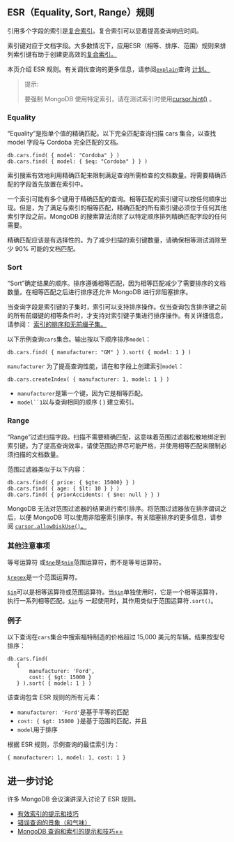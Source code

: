 ## ESR（Equality, Sort, Range）规则

引用多个字段的索引是[复合索引](https://www.mongodb.com/docs/v7.0/core/indexes/index-types/index-compound/#std-label-index-type-compound)。复合索引可以显着提高查询响应时间。

索引键对应于文档字段。大多数情况下，应用ESR（相等、排序、范围）规则来排列索引键有助于创建更高效的[复合索引。](https://www.mongodb.com/docs/v7.0/core/indexes/index-types/index-compound/#std-label-index-type-compound)

本页介绍 ESR 规则。有关调优查询的更多信息，请参阅[`explain`](https://www.mongodb.com/docs/v7.0/reference/command/explain/#mongodb-dbcommand-dbcmd.explain)查询 [计划。](https://www.mongodb.com/docs/v7.0/core/query-plans/#std-label-query-plans-query-optimization)

> 提示:
>
> 要强制 MongoDB 使用特定索引，请在测试索引时使用[cursor.hint()](https://www.mongodb.com/docs/v7.0/reference/method/cursor.hint/#std-label-cursor-hint) 。

### Equality

“Equality”是指单个值的精确匹配。以下完全匹配查询扫描 cars 集合，以查找 model 字段与 Cordoba 完全匹配的文档。

```
db.cars.find( { model: "Cordoba" } )
db.cars.find( { model: { $eq: "Cordoba" } } )
```

索引搜索有效地利用精确匹配来限制满足查询所需检查的文档数量。将需要精确匹配的字段首先放置在索引中。

一个索引可能有多个键用于精确匹配的查询。相等匹配的索引键可以按任何顺序出现。但是，为了满足与索引的相等匹配，精确匹配的所有索引键必须位于任何其他索引字段之前。MongoDB 的搜索算法消除了以特定顺序排列精确匹配字段的任何需要。

精确匹配应该是有选择性的。为了减少扫描的索引键数量，请确保相等测试消除至少 90% 可能的文档匹配。

### Sort

“Sort”确定结果的顺序。排序遵循相等匹配，因为相等匹配减少了需要排序的文档数量。在相等匹配之后进行排序还允许 MongoDB 进行非阻塞排序。

当查询字段是索引键的子集时，索引可以支持排序操作。仅当查询包含排序键之前的所有前缀键的相等条件时，才支持对索引键子集进行排序操作。有关详细信息，请参阅： [索引的排序和无前缀子集。](https://www.mongodb.com/docs/v7.0/tutorial/sort-results-with-indexes/#std-label-sort-index-nonprefix-subset)

以下示例查询`cars`集合。输出按以下顺序排序`model`：

```
db.cars.find( { manufacturer: "GM" } ).sort( { model: 1 } )
```

`manufacturer` 为了提高查询性能，请在和字段上创建索引`model`：

```
db.cars.createIndex( { manufacturer: 1, model: 1 } )
```

- `manufacturer`是第一个键，因为它是相等匹配。
- `model``1`以与查询相同的顺序 ( ) 建立索引。

### Range

“Range”过滤扫描字段。扫描不需要精确匹配，这意味着范围过滤器松散地绑定到索引键。为了提高查询效率，请使范围边界尽可能严格，并使用相等匹配来限制必须扫描的文档数量。

范围过滤器类似于以下内容：

```
db.cars.find( { price: { $gte: 15000} } )
db.cars.find( { age: { $lt: 10 } } )
db.cars.find( { priorAccidents: { $ne: null } } )
```

MongoDB 无法对范围过滤器的结果进行索引排序。将范围过滤器放在排序谓词之后，以便 MongoDB 可以使用非阻塞索引排序。有关阻塞排序的更多信息，请参阅 [`cursor.allowDiskUse()`。](https://www.mongodb.com/docs/v7.0/reference/method/cursor.allowDiskUse/#mongodb-method-cursor.allowDiskUse)

### 其他注意事项

等号运算符 或[`$ne`](https://www.mongodb.com/docs/v7.0/reference/operator/query/ne/#mongodb-query-op.-ne)是[`$nin`](https://www.mongodb.com/docs/v7.0/reference/operator/query/nin/#mongodb-query-op.-nin)范围运算符，而不是等号运算符。

[`$regex`](https://www.mongodb.com/docs/v7.0/reference/operator/query/regex/#mongodb-query-op.-regex)是一个范围运算符。

[`$in`](https://www.mongodb.com/docs/v7.0/reference/operator/query/in/#mongodb-query-op.-in)可以是相等运算符或范围运算符。当[`$in`](https://www.mongodb.com/docs/v7.0/reference/operator/query/in/#mongodb-query-op.-in)单独使用时，它是一个相等运算符，执行一系列相等匹配。[`$in`](https://www.mongodb.com/docs/v7.0/reference/operator/query/in/#mongodb-query-op.-in)与 一起使用时，其作用类似于范围运算符`.sort()`。

### 例子

以下查询在`cars`集合中搜索福特制造的价格超过 15,000 美元的车辆。结果按型号排序：

```
db.cars.find(
   {
       manufacturer: 'Ford',
       cost: { $gt: 15000 }
   } ).sort( { model: 1 } )
```

该查询包含 ESR 规则的所有元素：

- `manufacturer: 'Ford'`是基于平等的匹配
- `cost: { $gt: 15000 }`是基于范围的匹配，并且
- `model`用于排序

根据 ESR 规则，示例查询的最佳索引为：

```
{ manufacturer: 1, model: 1, cost: 1 }
```

## 进一步讨论

许多 MongoDB 会议演讲深入讨论了 ESR 规则。

- [有效索引的提示和技巧](https://www.slideshare.net/mongodb/mongodb-local-toronto-2019-tips-and-tricks-for-effective-indexing)
- [错误查询的景象（和气味）](https://www.slideshare.net/mongodb/mongodb-world-2019-the-sights-and-smells-of-a-bad-query)
- [MongoDB 查询和索引的提示和技巧++](https://www.slideshare.net/mongodb/mongodb-world-2019-tips-and-tricks-for-querying-and-indexing-mongodb)